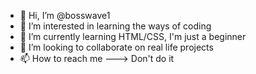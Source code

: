 - 👋 Hi, I’m @bosswave1
- 👀 I’m interested in learning the ways of coding
- 🌱 I’m currently learning HTML/CSS, I'm just a beginner
- 💞️ I’m looking to collaborate on real life projects
- 📫 How to reach me ---> Don't do it

<!---
bosswave1/bosswave1 is a ✨ special ✨ repository because its `README.md` (this file) appears on your GitHub profile.
You can click the Preview link to take a look at your changes.
--->

